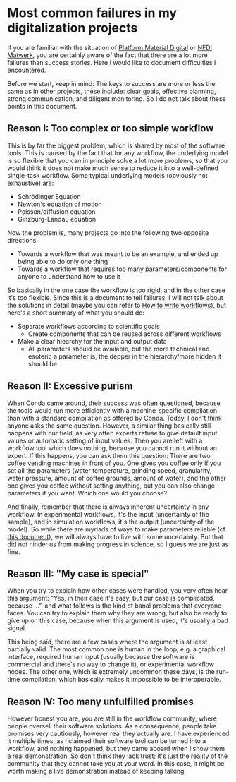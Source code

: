 # Most common failures in my digitalization projects

If you are familiar with the situation of [Platform Material Digital](https://www.material-digital.de) or [NFDI Matwerk](https://nfdi-matwerk.de), you are certainly aware of the fact that there are a lot more failures than success stories. Here I would like to document  difficulties I encountered.

Before we start, keep in mind: The keys to success are more or less the same as in other projects, these include: clear goals, effective planning, strong communication, and diligent monitoring. So I do not talk about these points in this document.

## Reason I: Too complex or too simple workflow

This is by far the biggest problem, which is shared by most of the software tools. This is caused by the fact that for any workflow, the underlying model is so flexible that you can in principle solve a lot more problems, so that you would think it does not make much sense to reduce it into a well-defined single-task workflow. Some typical underlying models (obviously not exhaustive) are:

- Schrödinger Equation
- Newton's equation of motion
- Poisson/diffusion equation
- Ginzburg-Landau equation

Now the problem is, many projects go into the following two opposite directions

- Towards a workflow that was meant to be an example, and ended up being able to do only one thing
- Towards a workflow that requires too many parameters/components for anyone to understand how to use it

So basically in the one case the workflow is too rigid, and in the other case it's too flexible. Since this is a document to tell failures, I will not talk about the solutions in detail (maybe you can refer to [How to write workflows](how_to_write_workflows.md)), but here's a short summary of what you should do:

- Separate workflows according to scientific goals
  - Create components that can be reused across different workflows
- Make a clear hiearchy for the input and output data
  - All parameters should be available, but the more technical and esoteric a parameter is, the depper in the hierarchy/more hidden it should be

## Reason II: Excessive purism

When Conda came around, their success was often questioned, because the tools would run more efficiently with a machine-specific compilation than with a standard compilation as offered by Conda. Today, I don't think anyone asks the same question. However, a similar thing basically still happens with our field, as very often experts refuse to give default input values or automatic setting of input values. Then you are left with a workflow tool which does nothing, because you cannot run it without an expert. If this happens, you can ask them this question: There are two coffee vending machines in front of you. One gives you coffee only if you set all the parameters (water temperature, grinding speed, granularity, water pressure, amount of coffee grounds, amount of water), and the other one gives you coffee without setting anything, but you can also change parameters if you want. Which one would you choose?

And finally, remember that there is always inherent uncertainty in any workflow. In experimental workflows, it's the input (uncertainty of the sample), and in simulation workflows, it's the output (uncertainty of the model). So while there are myriads of ways to make parameters reliable (cf. [this document](how_to_write_workflows.md)), we will always have to live with some uncertainty. But that did not hinder us from making progress in science, so I guess we are just as fine.

## Reason III: "My case is special"

When you try to explain how other cases were handled, you very often hear this argument: "Yes, in their case it's easy, but our case is complicated, because ...", and what follows is the kind of banal problems that everyone faces. You can try to explain them why they are wrong, but also be ready to give up on this case, because when this argument is used, it's usually a bad signal.

This being said, there are a few cases where the argument is at least partially valid. The most common one is human in the loop, e.g. a graphical interface, required human input (usually because the software is commercial and there's no way to change it), or experimental workflow nodes. The other one, which is extremely uncommon these days, is the run-time compilation, which basically makes it impossible to be interoperable.

## Reason IV: Too many unfulfilled promises

However honest you are, you are still in the workflow community, where people oversell their software solutions. As a consequence, people take promises very cautiously, however real they actually are. I have experienced it multiple times, as I claimed their software tool can be turned into a workflow, and nothing happened, but they came aboard when I show them a real demonstration. So don't think they lack trust; it's just the reality of the community that they cannot take you at your word. In this case, it might be worth making a live demonstration instead of keeping talking.
